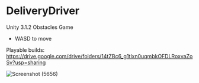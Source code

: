 # DeliveryDriver
Unity 3.1.2 Obstacles Game
- WASD to move
  
Playable builds: https://drive.google.com/drive/folders/14tZBc6_g1tlxn0uqmbkOFDLRoxvaZoSv?usp=sharing

![Screenshot (5656)](https://github.com/LuisPlasencia/DeliveryDriver/assets/60783486/78bfabe2-2813-4389-a0d3-1615fd4f8364)
